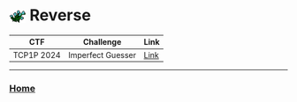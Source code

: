 # <img style="vertical-align:middle" src="/Assets/flaxa_zoom.png" width="30"  alt=""/> Reverse

| CTF        | Challenge         | Link                                            |
| ---------- | ----------------- | ----------------------------------------------- |
| TCP1P 2024 | Imperfect Guesser | [Link](TCP1P%202024%20-%20Imperfect%20Guesser/) |

---
### [Home](/)
